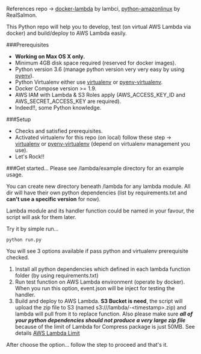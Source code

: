References repo -> [docker-lambda][4] by lambci, [python-amazonlinux][5] by RealSalmon.

This Python repo will help you to develop, test (on virtual AWS Lambda via docker) and build/deploy to AWS Lambda easily.

###Prerequisites
- **Working on Max OS X only.**
- Minimum 4GB disk space required (reserved for docker images).
- Python version 3.6 (manage python version very very easy by using [pyenv]).
- Python Virtualenv either use [virtualenv][0] or [pyenv-virtualenv][1].
- Docker Compose version >= 1.9.
- AWS IAM with Lambda & S3 Roles apply (AWS_ACCESS_KEY_ID and AWS_SECRET_ACCESS_KEY are required).
- Indeed!!, some Python knowledge.

###Setup
- Checks and satisfied prerequisites.
- Activated virtualenv for this repo (on local) follow these step -> [virtualenv][2] or [pyenv-virtualenv][3] (depend on virtualenv management you use).
- Let's Rock!!

###Get started...
Please see /lambda/example directory for an example usage.

You can create new directory beneath /lambda for any lambda module. All dir will have their own python dependencies (list by requirements.txt and **can't use a specific version** for now).

Lambda module and its handler function could be named in your favour, the script will ask for them later.

Try it by simple run...
```
python run.py
```

You will see 3 options available if pass python and virtualenv prerequisite checked.

1. Install all python dependencies which defined in each lambda function folder (by using requirements.txt)
2. Run test function on AWS Lambda environment (operate by docker). When you run this option, event.json will be inject for testing the handler.
3. Build and deploy to AWS Lambda. **S3 Bucket is need**, the script will upload the zip file to S3 (named s3://<bucket-name>/lambda/<function-name>-\<timestamp>.zip) and lambda will pull from it to replace function. Also please make sure **_all of your python dependencies should not produce a very large zip file_** because of the limit of Lambda for Compress package is just 50MB. See details [AWS Lambda Limit][6]

After choose the option... follow the step to proceed and that's it.

[pyenv]: https://github.com/pyenv/pyenv
[0]: https://github.com/pypa/virtualenv
[1]: https://github.com/pyenv/pyenv-virtualenv
[2]: https://virtualenv.pypa.io/en/stable/userguide/#usage
[3]: https://github.com/pyenv/pyenv-virtualenv#usage
[4]: https://github.com/lambci/docker-lambda
[5]: https://github.com/RealSalmon/docker-amazonlinux-python
[6]: https://docs.aws.amazon.com/lambda/latest/dg/limits.html